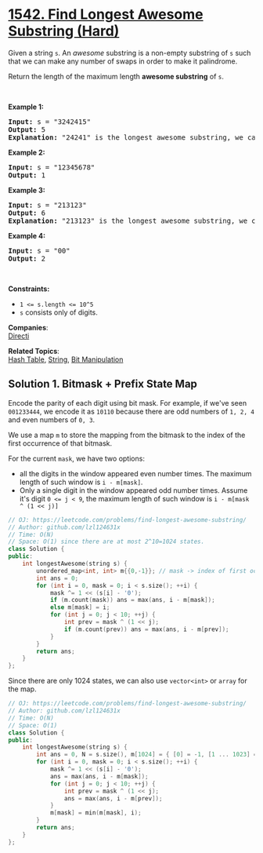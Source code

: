 # [1542. Find Longest Awesome Substring (Hard)](https://leetcode.com/problems/find-longest-awesome-substring/)

<p>Given a string <code>s</code>. An <em>awesome</em> substring is a non-empty substring of <code>s</code> such that we can make any number of swaps in order to make it palindrome.</p>

<p>Return the length of the maximum length <strong>awesome substring</strong> of <code>s</code>.</p>

<p>&nbsp;</p>
<p><strong>Example 1:</strong></p>

<pre><strong>Input:</strong> s = "3242415"
<strong>Output:</strong> 5
<strong>Explanation:</strong> "24241" is the longest awesome substring, we can form the palindrome "24142" with some swaps.
</pre>

<p><strong>Example 2:</strong></p>

<pre><strong>Input:</strong> s = "12345678"
<strong>Output:</strong> 1
</pre>

<p><strong>Example 3:</strong></p>

<pre><strong>Input:</strong> s = "213123"
<strong>Output:</strong> 6
<strong>Explanation:</strong> "213123" is the longest awesome substring, we can form the palindrome "231132" with some swaps.
</pre>

<p><strong>Example 4:</strong></p>

<pre><strong>Input:</strong> s = "00"
<strong>Output:</strong> 2
</pre>

<p>&nbsp;</p>
<p><strong>Constraints:</strong></p>

<ul>
	<li><code>1 &lt;= s.length &lt;= 10^5</code></li>
	<li><code>s</code> consists only of digits.</li>
</ul>


**Companies**:  
[Directi](https://leetcode.com/company/directi)

**Related Topics**:  
[Hash Table](https://leetcode.com/tag/hash-table/), [String](https://leetcode.com/tag/string/), [Bit Manipulation](https://leetcode.com/tag/bit-manipulation/)

## Solution 1. Bitmask + Prefix State Map

Encode the parity of each digit using bit mask. For example, if we've seen `001233444`, we encode it as `10110` because there are odd numbers of `1, 2, 4` and even numbers of `0, 3`.

We use a map `m` to store the mapping from the bitmask to the index of the first occurrence of that bitmask.

For the current `mask`, we have two options:
* all the digits in the window appeared even number times. The maximum length of such window is `i - m[mask]`.
* Only a single digit in the window appeared odd number times. Assume it's digit `0 <= j < 9`, the maximum length of such window is `i - m[mask ^ (1 << j)]`

```cpp
// OJ: https://leetcode.com/problems/find-longest-awesome-substring/
// Author: github.com/lzl124631x
// Time: O(N)
// Space: O(1) since there are at most 2^10=1024 states.
class Solution {
public:
    int longestAwesome(string s) {
        unordered_map<int, int> m{{0,-1}}; // mask -> index of first occurrence
        int ans = 0;
        for (int i = 0, mask = 0; i < s.size(); ++i) {
            mask ^= 1 << (s[i] - '0');
            if (m.count(mask)) ans = max(ans, i - m[mask]);
            else m[mask] = i;
            for (int j = 0; j < 10; ++j) {
                int prev = mask ^ (1 << j);
                if (m.count(prev)) ans = max(ans, i - m[prev]);
            }
        }
        return ans;
    }
};
```

Since there are only 1024 states, we can also use `vector<int>` or `array` for the map.

```cpp
// OJ: https://leetcode.com/problems/find-longest-awesome-substring/
// Author: github.com/lzl124631x
// Time: O(N)
// Space: O(1)
class Solution {
public:
    int longestAwesome(string s) {
        int ans = 0, N = s.size(), m[1024] = { [0] = -1, [1 ... 1023] = N };
        for (int i = 0, mask = 0; i < s.size(); ++i) {
            mask ^= 1 << (s[i] - '0');
            ans = max(ans, i - m[mask]);
            for (int j = 0; j < 10; ++j) {
                int prev = mask ^ (1 << j);
                ans = max(ans, i - m[prev]);
            }
            m[mask] = min(m[mask], i);
        }
        return ans;
    }
};
```